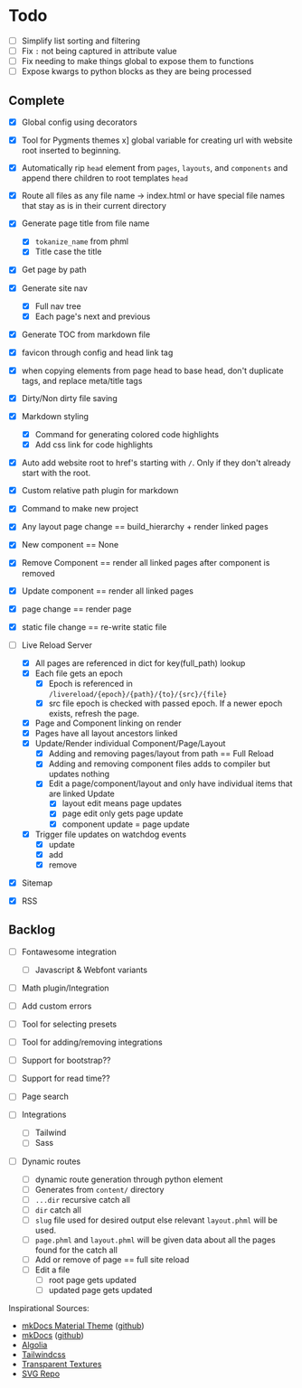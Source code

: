 # Todo

- [ ] Simplify list sorting and filtering
- [ ] Fix `:` not being captured in attribute value
- [ ] Fix needing to make things global to expose them to functions
- [ ] Expose kwargs to python blocks as they are being processed

## Complete
- [x] Global config using decorators
- [x] Tool for Pygments themes
x] global variable for creating url with website root inserted to beginning.
- [x] Automatically rip `head` element from `pages`, `layouts`, and `components` and append there children to root templates `head`
- [x] Route all files as any file name -> index.html or have special file names that stay as is in their current directory
- [x] Generate page title from file name
  - [x] `tokanize_name` from phml
  - [x] Title case the title
- [x] Get page by path
- [x] Generate site nav
  - [x] Full nav tree
  - [x] Each page's next and previous
- [x] Generate TOC from markdown file
- [x] favicon through config and head link tag
- [x] when copying elements from page head to base head, don't duplicate tags, and replace meta/title tags
- [x] Dirty/Non dirty file saving
- [x] Markdown styling
  - [x] Command for generating colored code highlights
  - [x] Add css link for code highlights
- [x] Auto add website root to href's starting with `/`. Only if they don't already start with the root.
- [x] Custom relative path plugin for markdown
- [x] Command to make new project

- [x] Any layout page change == build_hierarchy + render linked pages
- [x] New component == None
- [x] Remove Component == render all linked pages after component is removed
- [x] Update component == render all linked pages
- [x] page change == render page
- [x] static file change == re-write static file

- [ ] Live Reload Server
  - [x] All pages are referenced in dict for key(full_path) lookup
  - [x] Each file gets an epoch
    - [x] Epoch is referenced in `/livereload/{epoch}/{path}/{to}/{src}/{file}`
    - [x] src file epoch is checked with passed epoch. If a newer epoch exists, refresh the page.
  - [x] Page and Component linking on render
  - [x] Pages have all layout ancestors linked
  - [x] Update/Render individual Component/Page/Layout
    - [x] Adding and removing pages/layout from path == Full Reload
    - [x] Adding and removing component files adds to compiler but updates nothing
    - [x] Edit a page/component/layout and only have individual items that are linked Update
      - [x] layout edit means page updates
      - [x] page edit only gets page update
      - [x] component update = page update
  - [x] Trigger file updates on watchdog events
    - [x] update
    - [x] add
    - [x] remove

- [x] Sitemap
- [x] RSS

## Backlog

- [ ] Fontawesome integration
  - [ ] Javascript & Webfont variants
- [ ] Math plugin/Integration
- [ ] Add custom errors
- [ ] Tool for selecting presets
- [ ] Tool for adding/removing integrations
- [ ] Support for bootstrap??
- [ ] Support for read time??

- [ ] Page search
- [ ] Integrations
  - [ ] Tailwind
  - [ ] Sass

- [ ] Dynamic routes
  - [ ] dynamic route generation through python element
  - [ ] Generates from `content/` directory
  - [ ] `...dir` recursive catch all
  - [ ] `dir` catch all
  - [ ] `slug` file used for desired output else relevant `layout.phml` will be used.
  - [ ] `page.phml` and `layout.phml` will be given data about all the pages found for the catch all
  - [ ] Add or remove of page == full site reload
  - [ ] Edit a file
    - [ ] root page gets updated
    - [ ] updated page gets updated

Inspirational Sources:
- [mkDocs Material Theme](https://squidfunk.github.io/mkdocs-material/) ([github](https://github.com/squidfunk/mkdocs-material))
- [mkDocs](https://www.mkdocs.org/) ([github](https://github.com/mkdocs/mkdocs))
- [Algolia](https://www.algolia.com/)
- [Tailwindcss](https://tailwindcss.com/)
- [Transparent Textures](https://www.transparenttextures.com/)
- [SVG Repo](https://www.svgrepo.com/)